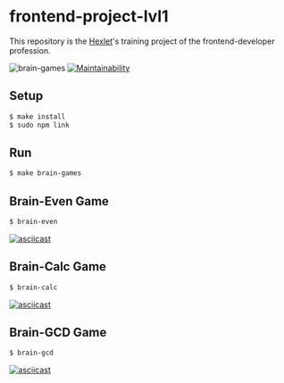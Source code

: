 # frontend-project-lvl1

This repository is the [Hexlet](https://ru.hexlet.io/professions/frontend/projects/44)'s training project of the frontend-developer profession.

![brain-games](https://github.com/alex-yevs/frontend-project-lvl1/workflows/brain-games/badge.svg)
[![Maintainability](https://api.codeclimate.com/v1/badges/3e99187cfd253aa63442/maintainability)](https://codeclimate.com/github/alex-yevs/frontend-project-lvl1/maintainability)

## Setup

```sh
$ make install
$ sudo npm link
```
## Run

```sh
$ make brain-games
```


## Brain-Even Game

```sh
$ brain-even
```
[![asciicast](https://asciinema.org/a/RvXZ6AKUu2GLl8wW8ydQDPQXD.svg)](https://asciinema.org/a/RvXZ6AKUu2GLl8wW8ydQDPQXD)


## Brain-Calc Game

```sh
$ brain-calc
```
[![asciicast](https://asciinema.org/a/aR2T9VwhUwjbAtzKHAcidJLDU.svg)](https://asciinema.org/a/aR2T9VwhUwjbAtzKHAcidJLDU)


## Brain-GCD Game

```sh
$ brain-gcd
```
[![asciicast](https://asciinema.org/a/toTRmFTlNLvjmZe1V7LPSeelY.svg)](https://asciinema.org/a/toTRmFTlNLvjmZe1V7LPSeelY)
